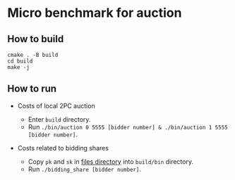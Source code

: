# Micro benchmark for auction
## How to build
```
cmake . -B build
cd build
make -j
```

## How to run
+ Costs of local 2PC auction
    + Enter `build` directory.
    + Run `./bin/auction 0 5555 [bidder number] & ./bin/auction 1 5555 [bidder
      number]`.

+ Costs related to bidding shares
    + Copy `pk` and `sk` in [files directory](../files/) into `build/bin` directory.
    + Run `./bidding_share [bidder number]`.